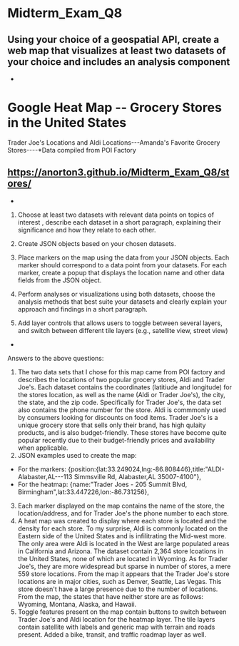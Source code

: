 # Midterm_Exam_Q8
Using your choice of a geospatial API, create a web map that visualizes at least two datasets of your choice and includes an analysis component
-
-
# Google Heat Map -- Grocery Stores in the United States
Trader Joe's Locations and Aldi Locations---Amanda's Favorite Grocery Stores----*Data compiled from POI Factory

<https://anorton3.github.io/Midterm_Exam_Q8/stores/>
-
-
1. Choose at least two datasets with relevant data points on topics of interest , describe each dataset in a short paragraph, explaining their significance and how they relate to each other. 

2. Create JSON objects based on your chosen datasets. 

3. Place markers on the map using the data from your JSON objects. Each marker should correspond to a data point from your datasets. For each marker, create a popup that displays the location name and other data fields from the JSON object.

4. Perform analyses or visualizations using both datasets, choose the analysis methods that best suite your datasets and clearly explain your approach and findings in a short paragraph.

5. Add layer controls that allows users to toggle between several layers, and switch between different tile layers (e.g., satellite view, street view)
-
Answers to the above questions:
1. The two data sets that I chose for this map came from POI factory and describes the locations of two popular grocery stores, Aldi and Trader Joe's. Each dataset contains the coordinates (latitiude and longitude) for the stores location, as well as the name (Aldi or Trader Joe's), the city, the state, and the zip code. Specifically for Trader Joe's, the data set also contains the phone number for the store. Aldi is commmonly used by consumers looking for discounts on food items. Trader Joe's is a unique grocery store that sells only their brand, has high qulaity products, and is also budget-friendly. These stores have become quite popular recently due to their budget-friendly prices and availability when applicable. 
2. JSON examples used to create the map:
-
   For the markers: {position:{lat:33.249024,lng:-86.808446},title:"ALDI-Alabaster,AL---113 Simmsville Rd, Alabaster,AL 35007-4100"},
-
   For the heatmap: {name:"Trader Joes - 205 Summit Blvd, Birmingham",lat:33.447226,lon:-86.731256},
3. Each marker displayed on the map contains the name of the store, the location/address, and for Trader Joe's the phone number to each store.
4. A heat map was created to display where each store is located and the density for each store. To my surprise, Aldi is commonly located on the Eastern side of the United States and is infilitrating the Mid-west more. The only area were Aldi is located in the West are large populated areas in California and Arizona. The dataset contain 2,364 store lcoations in the United States, none of which are located in Wyoming. As for Trader Joe's, they are more widespread but sparse in number of stores, a mere 559 store locations. From the map it appears that the Trader Joe's store locations are in major cities, such as Denver, Seattle, Las Vegas. This store doesn't have a large presence due to the number of locations. From the map, the states that have neither store are as follows: Wyoming, Montana, Alaska, and Hawaii.
5. Toggle features present on the map contain buttons to switch between Trader Joe's and Aldi location for the heatmap layer. The tile layers contain satellite with labels and generic map with terrain and roads present. Added a bike, transit, and traffic roadmap layer as well.
